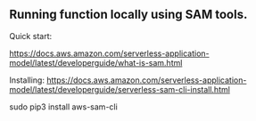 ## Running function locally using SAM tools.

Quick start:

https://docs.aws.amazon.com/serverless-application-model/latest/developerguide/what-is-sam.html

Installing: 
https://docs.aws.amazon.com/serverless-application-model/latest/developerguide/serverless-sam-cli-install.html



sudo pip3 install  aws-sam-cli